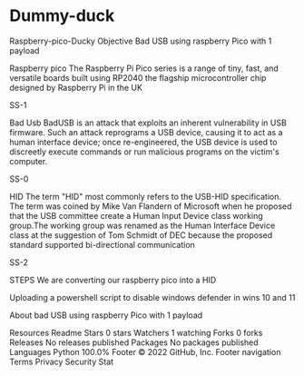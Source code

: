 # Dummy-duck
Raspberry-pico-Ducky
Objective
Bad USB using raspberry Pico with 1 payload

Raspberry pico
The Raspberry Pi Pico series is a range of tiny, fast, and versatile boards built using RP2040 the flagship microcontroller chip designed by Raspberry Pi in the UK

SS-1[](file:///C:/Users/211369/Downloads/bad%20usb.webp)

Bad Usb
BadUSB is an attack that exploits an inherent vulnerability in USB firmware. Such an attack reprograms a USB device, causing it to act as a human interface device; once re-engineered, the USB device is used to discreetly execute commands or run malicious programs on the victim's computer.

SS-0

HID
The term "HID" most commonly refers to the USB-HID specification. The term was coined by Mike Van Flandern of Microsoft when he proposed that the USB committee create a Human Input Device class working group.The working group was renamed as the Human Interface Device class at the suggestion of Tom Schmidt of DEC because the proposed standard supported bi-directional communication

SS-2

STEPS
We are converting our raspberry pico into a HID

Uploading a powershell script to disable windows defender in wins 10 and 11

About
bad USB using raspberry Pico with 1 payload

Resources
 Readme
Stars
 0 stars
Watchers
 1 watching
Forks
 0 forks
Releases
No releases published
Packages
No packages published
Languages
Python
100.0%
Footer
© 2022 GitHub, Inc.
Footer navigation
Terms
Privacy
Security
Stat
